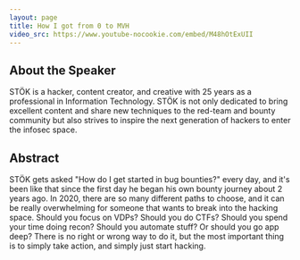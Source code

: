 ```yaml
---
layout: page
title: How I got from 0 to MVH
video_src: https://www.youtube-nocookie.com/embed/M48hOtExUII
---
```


About the Speaker 
-----------------
STÖK is a hacker, content creator, and creative with 25 years as a professional in Information Technology. STÖK is not only dedicated to bring excellent content and share new techniques to the red-team and bounty community but also strives to inspire the next generation of hackers to enter the infosec space.

Abstract
-----------------
STÖK gets asked "How do I get started in bug bounties?" every day, and it's been like that since the first day he began his own bounty journey about 2 years ago. In 2020, there are so many different paths to choose, and it can be really overwhelming for someone that wants to break into the hacking space. Should you focus on VDPs? Should you do CTFs? Should you spend your time doing recon? Should you automate stuff? Or should you go app deep? There is no right or wrong way to do it, but the most important thing is to simply take action, and simply just start hacking.
